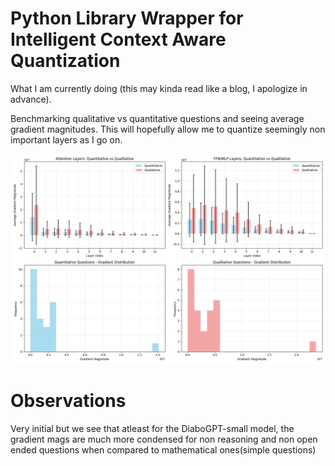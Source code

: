 # Python Library Wrapper for Intelligent Context Aware Quantization

What I am currently doing (this may kinda read like a blog, I apologize in advance).

Benchmarking qualitative vs quantitative questions and seeing average gradient magnitudes.
This will hopefully allow me to quantize seemingly non important layers as I go on.

![fig1](https://github.com/AyanJhunjhunwala/ContextQ/blob/main/Figure_1.png "Initial Finding")


# Observations

Very initial but we see that atleast for the DiaboGPT-small model, the gradient mags are much more condensed for non reasoning and non open ended questions when compared to mathematical ones(simple questions)
